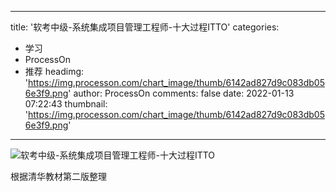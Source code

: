 
---
title: '软考中级-系统集成项目管理工程师-十大过程ITTO'
categories: 
 - 学习
 - ProcessOn
 - 推荐
headimg: 'https://img.processon.com/chart_image/thumb/6142ad827d9c083db056e3f9.png'
author: ProcessOn
comments: false
date: 2022-01-13 07:22:43
thumbnail: 'https://img.processon.com/chart_image/thumb/6142ad827d9c083db056e3f9.png'
---

<div>   
<img class="thumb" alt="软考中级-系统集成项目管理工程师-十大过程ITTO" src="https://img.processon.com/chart_image/thumb/6142ad827d9c083db056e3f9.png" referrerpolicy="no-referrer">
<p>根据清华教材第二版整理</p>  
</div>
            